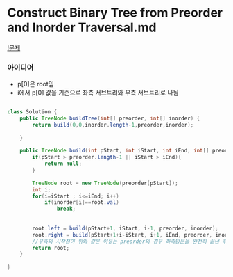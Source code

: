 # Construct Binary Tree from Preorder and Inorder Traversal.md
[!문제](https://leetcode.com/problems/construct-binary-tree-from-preorder-and-inorder-traversal/)


### 아이디어
- p[0]은 root임
- i에서 p[0] 값을 기준으로 좌측 서브트리와 우측 서브트리로 나뉨

```java

class Solution {
    public TreeNode buildTree(int[] preorder, int[] inorder) {
        return build(0,0,inorder.length-1,preorder,inorder);
        
    }
    
    public TreeNode build(int pStart, int iStart, int iEnd, int[] preorder, int[] inorder){
        if(pStart > preorder.length-1 || iStart > iEnd){
            return null;
        }
        
        TreeNode root = new TreeNode(preorder[pStart]);
        int i;
        for(i=iStart ; i<=iEnd; i++)
            if(inorder[i]==root.val)
                break;
        
        
        root.left = build(pStart+1, iStart, i-1, preorder, inorder);
        root.right = build(pStart+1+i-iStart, i+1, iEnd, preorder, inorder); //우측의 시작점은 pStart+1+좌측노드 수
        //우측의 시작점이 위와 같은 이유는 preorder의 경우 좌측방문을 완전히 끝낸 후 우측에 방문하기 때문 --> curr->left(1->... ->N)->right(1->...->N)
        return root;
    }
    
}
```
